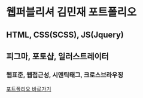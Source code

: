 # 웹퍼블리셔 김민재 포트폴리오

## HTML, CSS(SCSS), JS(Jquery)
## 피그마, 포토샵, 일러스트레이터

### 웹표준, 웹접근성, 시멘틱태그, 크로스브라우징

[포트폴리오 바로가기](https://front-kmj.netlify.app/ "포트폴리오 바로가기")


